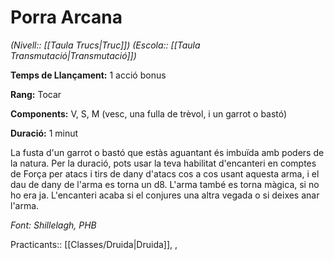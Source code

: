 # Porra Arcana

*(Nivell:: [[Taula Trucs|Truc]]) (Escola:: [[Taula Transmutació|Transmutació]])*

**Temps de Llançament:** 1 acció bonus

**Rang:** Tocar

**Components:** V, S, M (vesc, una fulla de trèvol, i un garrot o bastó)

**Duració:** 1 minut

La fusta d'un garrot o bastó que estàs aguantant és imbuïda amb poders de la natura. Per la duració, pots usar la teva habilitat d'encanteri en comptes de Força per atacs i tirs de dany d'atacs cos a cos usant aquesta arma, i el dau de dany de l'arma es torna un d8. L'arma també es torna màgica, si no ho era ja. L'encanteri acaba si el conjures una altra vegada o si deixes anar l'arma.


*Font: Shillelagh, PHB*



Practicants:: [[Classes/Druida|Druida]], ,